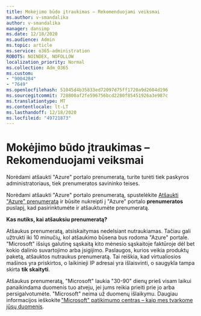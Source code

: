```yaml
---
title: Mokėjimo būdo įtraukimas – Rekomenduojami veiksmai
ms.author: v-smandalika
author: v-smandalika
manager: dansimp
ms.date: 12/18/2020
ms.audience: Admin
ms.topic: article
ms.service: o365-administration
ROBOTS: NOINDEX, NOFOLLOW
localization_priority: Normal
ms.collection: Adm_O365
ms.custom:
- "9004284"
- "7649"
ms.openlocfilehash: 51045d4b35833ed72097d75ff1720a9d2604d196
ms.sourcegitcommit: 728800af2fe596756bcd2280f85451926a3e987c
ms.translationtype: MT
ms.contentlocale: lt-LT
ms.lasthandoff: 12/18/2020
ms.locfileid: "49721873"
---
```

# <a name="add-payment-method---recommended-steps"></a>Mokėjimo būdo įtraukimas – Rekomenduojami veiksmai

Norėdami atšaukti "Azure" portalo prenumeratą, turite turėti tiek paskyros administratoriaus, tiek prenumeratos savininko teises. 

Norėdami atšaukti "Azure" portalo prenumeratą, spustelėkite [Atšaukti "Azure" prenumeratą](https://ms.portal.azure.com/#blade/Microsoft_Azure_Billing/SubscriptionsBlade) ir būsite nukreipti į "Azure" portalo **prenumeratos** puslapį, kad pasirinktumėte ir atšauktumėte prenumeratą. 

**Kas nutiks, kai atšauksiu prenumeratą?** 

Atšaukus prenumeratą, atsiskaitymas nedelsiant nutraukiamas. Tačiau gali užtrukti iki 10 minučių, kol atšaukimo būsena bus rodoma "Azure" portale. "Microsoft" išsiųs galutinę sąskaitą kito mėnesio sąskaitoje faktūroje dėl bet kokio dalinio suvartojimo arba įsigijimo. Paslaugos, kurios veikia produktų paketą, atšauktos nutraukus prenumeratą. Tai reiškia, kad virtualiosios mašinos yra priskirtos, o laikinieji IP adresai yra išlaisvinti, o saugykla tampa skirta **tik skaityti**. 

Atšaukus prenumeratą, "Microsoft" laukia "30-90" dienų prieš visam laikui panaikindama duomenis tuo atveju, jei jums reikia prieiti prie jo arba persigalvotumėte. "Microsoft" neima už duomenų išlaikymu. Daugiau informacijos ieškokite ["Microsoft" patikimumo centras – kaip mes tvarkome jūsų duomenis](https://www.microsoft.com/trust-center/privacy/data-management#leave).



